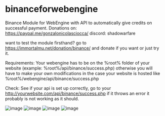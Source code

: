 # binanceforwebengine
Binance Module for WebEngine with API to automatically give credits on successful payment.
Donations on: https://paypal.me/gonzalonicolasciocca/
discord: shadowarfare

want to test the module firsthand? go to https://immortalmu.net/donation/binance/
and donate if you want or just try it.

Requirements:
Your webengine has to be on the %root% folder of your website (example: %root%/api/binance/success.php)
otherwise you will have to make your own modifications in the case your website is hosted like %root%/webengine/api/binance/success.php

Check:
See if your api is set up correctly, go to your http://yourwebsite.com/api/binance/success.php if it throws an error it probably is not working as it should.

![image](https://i.imgur.com/CUANgzq.png)
![image](https://i.imgur.com/cBx8Icd.png)
![image](https://i.imgur.com/pmIGu4q.png)
![image](https://i.imgur.com/DeqMSta.png)
